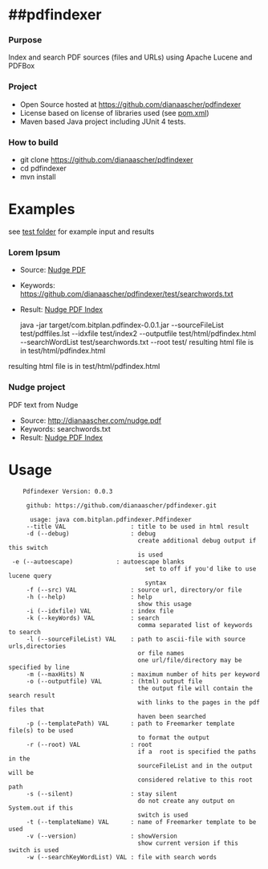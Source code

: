##pdfindexer
==========

### Purpose
Index and search PDF sources (files and URLs) using Apache Lucene and PDFBox

### Project
* Open Source hosted at https://github.com/dianaascher/pdfindexer
* License based on license of libraries used (see [pom.xml](https://github.com/dianaascher/pdfindexer/pom.xml))
* Maven based Java project including JUnit 4 tests.

### How to build
* git clone https://github.com/dianaascher/pdfindexer
* cd pdfindexer
* mvn install

# Examples
see [test folder](https://github.com/dianaascher/pdfindexer/tree/master/test) for example input and results

### Lorem Ipsum
* Source: [Nudge PDF](https://github.com/dianaascher/pdfindexer/test/pdfsource1/Nudge.pdf "Click to open PDF source")
* Keywords: https://github.com/dianaascher/pdfindexer/test/searchwords.txt
* Result:  [Nudge PDF Index](https://github.com/dianaascher/pdfindexer/test/pdfindex.html "Click to open html source")

    java -jar target/com.bitplan.pdfindex-0.0.1.jar --sourceFileList test/pdffiles.lst --idxfile test/index2 --outputfile test/html/pdfindex.html --searchWordList test/searchwords.txt --root test/ 
     resulting html file is in test/html/pdfindex.html

resulting html file is in test/html/pdfindex.html

### Nudge project 
PDF text from Nudge
* Source: http://dianaascher.com/nudge.pdf
* Keywords: searchwords.txt
* Result: [Nudge PDF Index](http://dianaascher.com/wp-content/uploads/2013/08/Nudge.pdf "Click to open HTML source") 

# Usage
		Pdfindexer Version: 0.0.3
		
		 github: https://github.com/dianaascher/pdfindexer.git
		
		  usage: java com.bitplan.pdfindexer.Pdfindexer
		 --title VAL                  : title to be used in html result
		 -d (--debug)                 : debug
		                                create additional debug output if this switch
		                                is used
     -e (--autoescape)            : autoescape blanks
			                              set to off if you'd like to use lucene query
			                              syntax		                                
		 -f (--src) VAL               : source url, directory/or file
		 -h (--help)                  : help
		                                show this usage
		 -i (--idxfile) VAL           : index file
		 -k (--keyWords) VAL          : search
		                                comma separated list of keywords to search
		 -l (--sourceFileList) VAL    : path to ascii-file with source urls,directories
		                                or file names
		                                one url/file/directory may be specified by line
		 -m (--maxHits) N             : maximum number of hits per keyword
		 -o (--outputfile) VAL        : (html) output file
		                                the output file will contain the search result
		                                with links to the pages in the pdf files that
		                                haven been searched
		 -p (--templatePath) VAL      : path to Freemarker template file(s) to be used
		                                to format the output
		 -r (--root) VAL              : root
		                                if a  root is specified the paths in the
		                                sourceFileList and in the output will be
		                                considered relative to this root path
		 -s (--silent)                : stay silent
		                                do not create any output on System.out if this
		                                switch is used
		 -t (--templateName) VAL      : name of Freemarker template to be used
		 -v (--version)               : showVersion
		                                show current version if this switch is used
		 -w (--searchKeyWordList) VAL : file with search words

